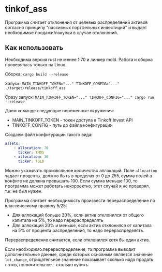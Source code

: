 # tinkof_ass
Программа считает отклонения от целевых распределений активов согласно принципу "пассивных портфельных инвестиций"
и выдает необходимые продажи/покупки в случае отклонений.

## Как использовать
Необходима версия rust не менее 1.70 и линкер mold. Работа и сборка проверялась только на Linux.

Сборка: `cargo build --release`

Запуск: `MAIN_TINKOFF_TOKEN="..." TINKOFF_CONFIG="..." ./target/release/tinkoff_ass`

Сразу запуск: `MAIN_TINKOFF_TOKEN="..." TINKOFF_CONFIG="..." cargo run --release`

Даем команде следующие переменные окружения:
- MAIN_TINKOFF_TOKEN - токен доступа к Tinkoff Invest API
- TINKOFF_CONFIG - путь до файла конфигурации

Создаем файл конфигурации такого вида:
```yaml
assets:
	- allocation: 70
	  ticker: TMOS
	- allocation: 30
	  ticker: TGLD
```

Можно указывать произвольное количество аллокаций. Поле `allocation` задает проценты, должно быть в пределах от 0 до 255, сумма полей в конфиге не должна превышать 100. Если сумма меньше 100, то программа может работать некорректно, этот случай я не проверял, т.к. не был нужен.

Программа считает необходимость произвести перераспределение по классическому правилу 5/25:
- Для аллокаций больше 20%, если актив отклонился от общего капитала на 5%, то надо перераспределять
- Для аллокаций 20% и меньше, если актив отклонился от капитала на 5% от процента распределения, то надо перераспределять.

Перераспределение считается, если отклонился хотя бы один актив.

Если необходимо перераспределение, то программа выводит дополнительные данные, среди которых основным является значение `lot_change`, отрицательное значение показывает сколько надо продать лотов, положительное - сколько купить.
